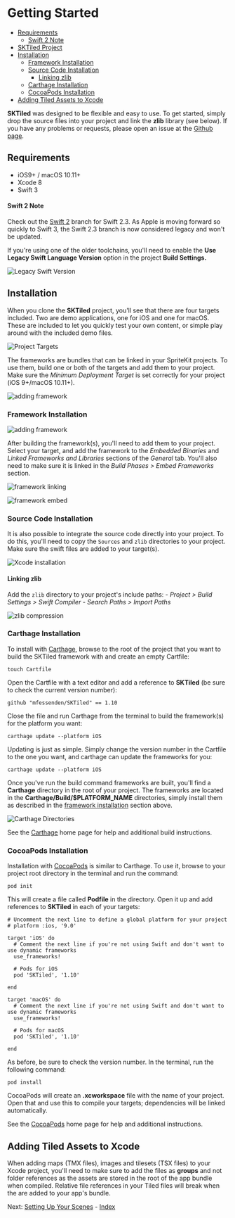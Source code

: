 # Getting Started

- [Requirements](#requirements)
    - [Swift 2 Note](#swift-2-note)
- [SKTiled Project](#sktiled-project)
- [Installation](#installation)
    - [Framework Installation](#framework-installation)
    - [Source Code Installation](#source-code-installation)
        - [Linking zlib](#linking-zlib)
    - [Carthage Installation](#carthage-installation)
    - [CocoaPods Installation](#cocoapods-installation)
- [Adding Tiled Assets to Xcode](#adding-tiled-assets-to-xcode)


**SKTiled** was designed to be flexible and easy to use. To get started, simply drop the source files into your project and link the **zlib** library (see below). If you have any problems or requests, please open an issue at the [Github page](https://github.com/mfessenden/SKTiled/issues).


## Requirements

- iOS9+ / macOS 10.11+
- Xcode 8
- Swift 3


#### **Swift 2 Note**

Check out the [Swift 2](https://github.com/mfessenden/SKTiled/tree/swift2) branch for Swift 2.3. As Apple is moving forward so quickly to Swift 3, the Swift 2.3 branch is now considered legacy and won't be updated. 

If you're using one of the older toolchains, you'll need to enable the **Use Legacy Swift Language Version** option in the project **Build Settings.**

![Legacy Swift Version](images/swift_legacy.png)


## Installation

When you clone the **SKTiled** project, you'll see that there are four targets included. Two are demo applications, one for iOS and one for macOS. These are included to let you quickly test your own content, or simple play around with the included demo files. 

![Project Targets](images/project_targets.png)

The frameworks are bundles that can be linked in your SpriteKit projects. To use them, build one or both of the targets and add them to your project. Make sure the *Minimum Deployment Target* is set correctly for your project (iOS 9+/macOS 10.11+).


![adding framework](images/framework.png)

### **Framework Installation**


![adding framework](images/framework.png)

After building the framework(s), you'll need to add them to your project. Select your target, and add the framework to the *Embedded Binaries* and *Linked Frameworks and Libraries* sections of the *General* tab. You'll also need to make sure it is linked in the *Build Phases > Embed Frameworks* section.

![framework linking](images/link_binary.png)

![framework embed](images/links.png)


### **Source Code Installation**

It is also possible to integrate the source code directly into your project. To do this, you'll need to copy the `Sources` and `zlib` directories to your project. Make sure the swift files are added to your target(s). 

![Xcode installation](images/installation.png)

#### Linking zlib

Add the `zlib` directory to your project's include paths:
    - *Project > Build Settings > Swift Compiler - Search Paths > Import Paths*

![zlib compression](images/zlib_linking.png)


### Carthage Installation

To install with [Carthage](https://github.com/Carthage/Carthage), browse to the root of the project that you want to build the SKTiled framework with and create an empty Cartfile:


    touch Cartfile


Open the Cartfile with a text editor and add a reference to **SKTiled** (be sure to check the current version number):
 
    github "mfessenden/SKTiled" == 1.10
    
    
Close the file and run Carthage from the terminal to build the framework(s) for the platform you want: 

    carthage update --platform iOS

Updating is just as simple. Simply change the version number in the Cartfile to the one you want, and carthage can update the frameworks for you:

    carthage update --platform iOS

Once you've run the build command frameworks are built, you'll find a **Carthage** directory in the root of your project. The frameworks are located in the **Carthage/Build/$PLATFORM_NAME** directories, simply install them as described in the [framework installation](#framework-installation) section above.


![Carthage Directories](images/carthage_directories.png)


See the [Carthage](https://github.com/Carthage/Carthage) home page for help and additional build instructions. 


### CocoaPods Installation

Installation with [CocoaPods](https://cocoapods.org) is similar to Carthage. To use it, browse to your project root directory in the terminal and run the command:

    pod init

This will create a file called **Podfile** in the directory. Open it up and add references to **SKTiled** in each of your targets:


    # Uncomment the next line to define a global platform for your project
    # platform :ios, '9.0'

    target 'iOS' do
      # Comment the next line if you're not using Swift and don't want to use dynamic frameworks
      use_frameworks!
      
      # Pods for iOS
      pod 'SKTiled', '1.10'

    end

    target 'macOS' do
      # Comment the next line if you're not using Swift and don't want to use dynamic frameworks
      use_frameworks!

      # Pods for macOS
      pod 'SKTiled', '1.10'
      
    end



As before, be sure to check the version number. In the terminal, run the following command:

    pod install
    

CocoaPods will create an **.xcworkspace** file with the name of your project. Open that and use this to compile your targets; dependencies will be linked automatically. 


See the [CocoaPods](https://cocoapods.org) home page for help and additional instructions.


## Adding Tiled Assets to Xcode

When adding maps (TMX files), images and tilesets (TSX files) to your Xcode project, you'll need to make sure to add the files as **groups** and not folder references as the assets are stored in the root of the app bundle when compiled. Relative file references in your Tiled files will break when the are added to your app's bundle.



Next: [Setting Up Your Scenes](scenes.html) - [Index](Tutorial.html)
